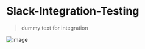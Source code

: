 # Slack-Integration-Testing
> dummy text for integration

![image](https://user-images.githubusercontent.com/40190772/109301458-ad8ef780-7840-11eb-8a6b-8c412c68f4cf.png)


